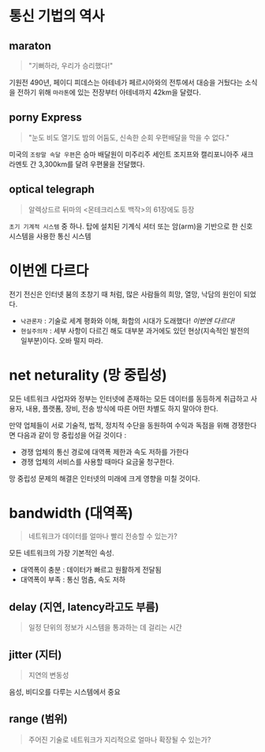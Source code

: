 # 통신 기법의 역사

## maraton

> "기뻐하라, 우리가 승리했다!"

기원전 490년, 페이디 피데스는 아테네가 페르시아와의 전투에서 대승을 거뒀다는 소식을 전하기 위해 `마라톤`에 있는 전장부터 아테네까지 42km을 달렸다.


## porny Express

> "눈도 비도 열기도 밤의 어둠도, 신속한 순회 우편배달을 막을 수 없다."

미국의 `조랑말 속달 우편`은 승마 배달원이 미주리주 세인트 조지프와 캘리포니아주 새크라멘토 간 3,300km를 달려 우편물을 전달했다.

## optical telegraph

>  알렉상드르 뒤마의 <몬테크리스토 백작>의 61장에도 등장

`초기 기계적 시스템` 중 하나. 탑에 설치된 기계식 셔터 또는 암(arm)을 기반으로 한 신호 시스템을 사용한 통신 시스템

# 이번엔 다르다

전기 전신은 인터넷 붐의 초창기 때 처럼, 많은 사람들의 희망, 열망, 낙담의 원인이 되었다.
- `낙관론자` : 기술로 세계 평화와 이해, 화합의 시대가 도래했다! *이번엔 다르다!*
- `현실주의자` : 세부 사항이 다르긴 해도 대부분 과거에도 있던 현상(지속적인 발전의 일부분)이다. 오바 떨지 마라.

# net neturality (망 중립성)

모든 네트워크 사업자와 정부는 인터넷에 존재하는 모든 데이터를 동등하게 취급하고 사용자, 내용, 플랫폼, 장비, 전송 방식에 따른 어떤 차별도 하지 말아야 한다.

만약 업체들이 서로 기술적, 법적, 정치적 수단을 동원하여 수익과 독점을 위해 경쟁한다면 다음과 같이 망 중립성을 어길 것이다 :
- 경쟁 업체의 통신 경로에 대역폭 제한과 속도 저하를 가한다
- 경쟁 업체의 서비스를 사용할 때마다 요금울 청구한다.

망 중립성 문제의 해결은 인터넷의 미래에 크게 영향을 미칠 것이다.

# bandwidth (대역폭)

> 네트워크가 데이터를 얼마나 빨리 전송할 수 있는가?

모든 네트워크의 가장 기본적인 속성.
- 대역폭이 충분 : 데이터가 빠르고 원활하게 전달됨
- 대역폭이 부족 : 통신 멈춤, 속도 저하

## delay (지연, latency라고도 부름)

> 일정 단위의 정보가 시스템을 통과하는 데 걸리는 시간

## jitter (지터)

> 지연의 변동성

음성, 비디오를 다루는 시스템에서 중요

## range (범위)

> 주어진 기술로 네트워크가 지리적으로 얼마나 확장될 수 있는가?

